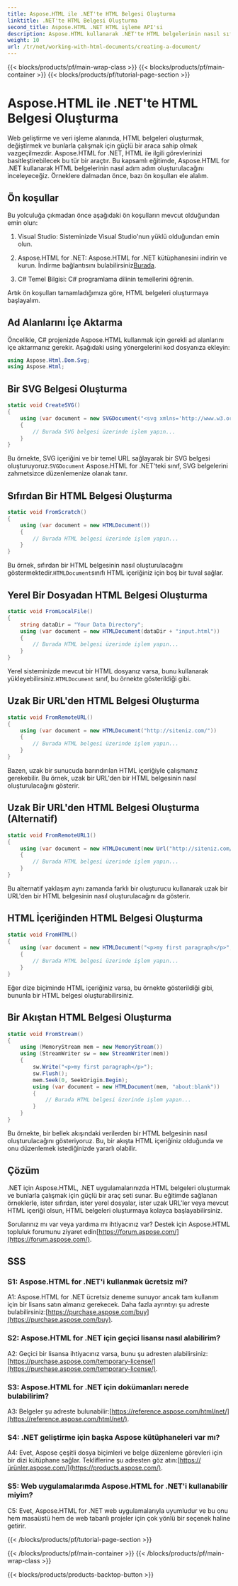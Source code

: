 ```yaml
---
title: Aspose.HTML ile .NET'te HTML Belgesi Oluşturma
linktitle: .NET'te HTML Belgesi Oluşturma
second_title: Aspose.HTML .NET HTML işleme API'si
description: Aspose.HTML kullanarak .NET'te HTML belgelerinin nasıl sıfırdan veya URL'lerden oluşturulacağını öğrenin. Web geliştiricileri için kapsamlı bir eğitim.
weight: 10
url: /tr/net/working-with-html-documents/creating-a-document/
---
```


{{< blocks/products/pf/main-wrap-class >}}
{{< blocks/products/pf/main-container >}}
{{< blocks/products/pf/tutorial-page-section >}}

# Aspose.HTML ile .NET'te HTML Belgesi Oluşturma


Web geliştirme ve veri işleme alanında, HTML belgeleri oluşturmak, değiştirmek ve bunlarla çalışmak için güçlü bir araca sahip olmak vazgeçilmezdir. Aspose.HTML for .NET, HTML ile ilgili görevlerinizi basitleştirebilecek bu tür bir araçtır. Bu kapsamlı eğitimde, Aspose.HTML for .NET kullanarak HTML belgelerinin nasıl adım adım oluşturulacağını inceleyeceğiz. Örneklere dalmadan önce, bazı ön koşulları ele alalım.

## Ön koşullar

Bu yolculuğa çıkmadan önce aşağıdaki ön koşulların mevcut olduğundan emin olun:

1. Visual Studio: Sisteminizde Visual Studio'nun yüklü olduğundan emin olun.

2. Aspose.HTML for .NET: Aspose.HTML for .NET kütüphanesini indirin ve kurun. İndirme bağlantısını bulabilirsiniz[Burada](https://releases.aspose.com/html/net/).

3. C# Temel Bilgisi: C# programlama dilinin temellerini öğrenin.

Artık ön koşulları tamamladığımıza göre, HTML belgeleri oluşturmaya başlayalım.

## Ad Alanlarını İçe Aktarma

Öncelikle, C# projenizde Aspose.HTML kullanmak için gerekli ad alanlarını içe aktarmanız gerekir. Aşağıdaki using yönergelerini kod dosyanıza ekleyin:

```csharp
using Aspose.Html.Dom.Svg;
using Aspose.Html;
```

## Bir SVG Belgesi Oluşturma

```csharp
static void CreateSVG()
{
    using (var document = new SVGDocument("<svg xmlns='http://www.w3.org/2000/svg'><circle cx='50' cy='50' r='40'/></svg>", "hakkında:blank"))
    {
        // Burada SVG belgesi üzerinde işlem yapın...
    }
}
```

 Bu örnekte, SVG içeriğini ve bir temel URL sağlayarak bir SVG belgesi oluşturuyoruz.`SVGDocument` Aspose.HTML for .NET'teki sınıf, SVG belgelerini zahmetsizce düzenlemenize olanak tanır.

## Sıfırdan Bir HTML Belgesi Oluşturma

```csharp
static void FromScratch()
{
    using (var document = new HTMLDocument())
    {
        // Burada HTML belgesi üzerinde işlem yapın...
    }
}
```

 Bu örnek, sıfırdan bir HTML belgesinin nasıl oluşturulacağını göstermektedir.`HTMLDocument`sınıfı HTML içeriğiniz için boş bir tuval sağlar.

## Yerel Bir Dosyadan HTML Belgesi Oluşturma

```csharp
static void FromLocalFile()
{
    string dataDir = "Your Data Directory";
    using (var document = new HTMLDocument(dataDir + "input.html"))
    {
        // Burada HTML belgesi üzerinde işlem yapın...
    }
}
```

 Yerel sisteminizde mevcut bir HTML dosyanız varsa, bunu kullanarak yükleyebilirsiniz.`HTMLDocument` sınıf, bu örnekte gösterildiği gibi.

## Uzak Bir URL'den HTML Belgesi Oluşturma

```csharp
static void FromRemoteURL()
{
    using (var document = new HTMLDocument("http://siteniz.com/"))
    {
        // Burada HTML belgesi üzerinde işlem yapın...
    }
}
```

Bazen, uzak bir sunucuda barındırılan HTML içeriğiyle çalışmanız gerekebilir. Bu örnek, uzak bir URL'den bir HTML belgesinin nasıl oluşturulacağını gösterir.

## Uzak Bir URL'den HTML Belgesi Oluşturma (Alternatif)

```csharp
static void FromRemoteURL1()
{
    using (var document = new HTMLDocument(new Url("http://siteniz.com/")))
    {
        // Burada HTML belgesi üzerinde işlem yapın...
    }
}
```

Bu alternatif yaklaşım aynı zamanda farklı bir oluşturucu kullanarak uzak bir URL'den bir HTML belgesinin nasıl oluşturulacağını da gösterir.

## HTML İçeriğinden HTML Belgesi Oluşturma

```csharp
static void FromHTML()
{
    using (var document = new HTMLDocument("<p>my first paragraph</p>", "."))
    {
        // Burada HTML belgesi üzerinde işlem yapın...
    }
}
```

Eğer dize biçiminde HTML içeriğiniz varsa, bu örnekte gösterildiği gibi, bununla bir HTML belgesi oluşturabilirsiniz.

## Bir Akıştan HTML Belgesi Oluşturma

```csharp
static void FromStream()
{
    using (MemoryStream mem = new MemoryStream())
    using (StreamWriter sw = new StreamWriter(mem))
    {
        sw.Write("<p>my first paragraph</p>");
        sw.Flush();
        mem.Seek(0, SeekOrigin.Begin);
        using (var document = new HTMLDocument(mem, "about:blank"))
        {
            // Burada HTML belgesi üzerinde işlem yapın...
        }
    }
}
```

Bu örnekte, bir bellek akışındaki verilerden bir HTML belgesinin nasıl oluşturulacağını gösteriyoruz. Bu, bir akışta HTML içeriğiniz olduğunda ve onu düzenlemek istediğinizde yararlı olabilir.

## Çözüm

.NET için Aspose.HTML, .NET uygulamalarınızda HTML belgeleri oluşturmak ve bunlarla çalışmak için güçlü bir araç seti sunar. Bu eğitimde sağlanan örneklerle, ister sıfırdan, ister yerel dosyalar, ister uzak URL'ler veya mevcut HTML içeriği olsun, HTML belgeleri oluşturmaya kolayca başlayabilirsiniz.

 Sorularınız mı var veya yardıma mı ihtiyacınız var? Destek için Aspose.HTML topluluk forumunu ziyaret edin[https://forum.aspose.com/](https://forum.aspose.com/).

## SSS

### S1: Aspose.HTML for .NET'i kullanmak ücretsiz mi?
 A1: Aspose.HTML for .NET ücretsiz deneme sunuyor ancak tam kullanım için bir lisans satın almanız gerekecek. Daha fazla ayrıntıyı şu adreste bulabilirsiniz:[https://purchase.aspose.com/buy](https://purchase.aspose.com/buy).

### S2: Aspose.HTML for .NET için geçici lisansı nasıl alabilirim?
 A2: Geçici bir lisansa ihtiyacınız varsa, bunu şu adresten alabilirsiniz:[https://purchase.aspose.com/temporary-license/](https://purchase.aspose.com/temporary-license/).

### S3: Aspose.HTML for .NET için dokümanları nerede bulabilirim?
A3: Belgeler şu adreste bulunabilir:[https://reference.aspose.com/html/net/](https://reference.aspose.com/html/net/).

### S4: .NET geliştirme için başka Aspose kütüphaneleri var mı?
 A4: Evet, Aspose çeşitli dosya biçimleri ve belge düzenleme görevleri için bir dizi kütüphane sağlar. Tekliflerine şu adresten göz atın:[https://ürünler.aspose.com/](https://products.aspose.com/).

### S5: Web uygulamalarımda Aspose.HTML for .NET'i kullanabilir miyim?
C5: Evet, Aspose.HTML for .NET web uygulamalarıyla uyumludur ve bu onu hem masaüstü hem de web tabanlı projeler için çok yönlü bir seçenek haline getirir.

{{< /blocks/products/pf/tutorial-page-section >}}

{{< /blocks/products/pf/main-container >}}
{{< /blocks/products/pf/main-wrap-class >}}

{{< blocks/products/products-backtop-button >}}
